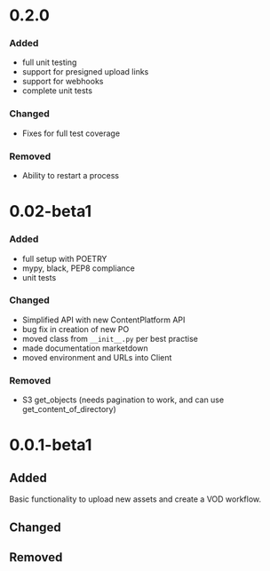 # 0.2.0

### Added

- full unit testing
- support for presigned upload links
- support for webhooks
- complete unit tests

### Changed

- Fixes for full test coverage

### Removed

- Ability to restart a process

# 0.02-beta1

### Added

- full setup with POETRY
- mypy, black, PEP8 compliance
- unit tests

### Changed

- Simplified API with new ContentPlatform API
- bug fix in creation of new PO
- moved class from `__init__.py` per best practise
- made documentation marketdown
- moved environment and URLs into Client

### Removed

- S3 get_objects (needs pagination to work, and can use get_content_of_directory)

# 0.0.1-beta1

## Added

Basic functionality to upload new assets and create a VOD workflow.

## Changed

## Removed
